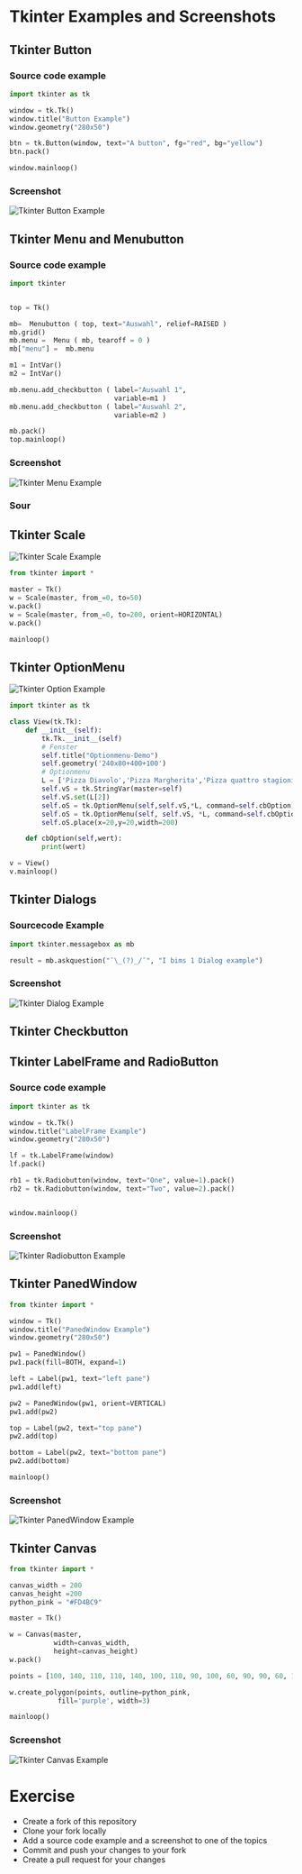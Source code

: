 ﻿# Tkinter Examples and Screenshots

## Tkinter Button

### Source code example

```python
import tkinter as tk

window = tk.Tk()
window.title("Button Example")
window.geometry("280x50")

btn = tk.Button(window, text="A button", fg="red", bg="yellow")
btn.pack()

window.mainloop()

```

### Screenshot
![Tkinter Button Example](tkinter_button.png "Tkinter Button Example")


## Tkinter Menu and Menubutton

### Source code example

```python
import tkinter


top = Tk()

mb=  Menubutton ( top, text="Auswahl", relief=RAISED )
mb.grid()
mb.menu =  Menu ( mb, tearoff = 0 )
mb["menu"] =  mb.menu

m1 = IntVar()
m2 = IntVar()

mb.menu.add_checkbutton ( label="Auswahl 1",
                          variable=m1 )
mb.menu.add_checkbutton ( label="Auswahl 2",
                          variable=m2 )

mb.pack()
top.mainloop()

```

### Screenshot
![Tkinter Menu Example](tkinter_menu.png "Tkinter MenuExample")

### Sour

## Tkinter Scale
![Tkinter Scale Example](tkinter_scale.png "Tkinter ScaleExample")

```python
from tkinter import *

master = Tk()
w = Scale(master, from_=0, to=50)
w.pack()
w = Scale(master, from_=0, to=200, orient=HORIZONTAL)
w.pack()

mainloop()
```

## Tkinter OptionMenu

![Tkinter Option Example](tkinter_option.PNG "Tkinter Option Example")

```python
import tkinter as tk

class View(tk.Tk):
    def __init__(self):
        tk.Tk.__init__(self)
        # Fenster
        self.title("Optionmenu-Demo")
        self.geometry('240x80+400+100')
        # Optionmenu
        L = ['Pizza Diavolo','Pizza Margherita','Pizza quattro stagioni']
        self.vS = tk.StringVar(master=self)
        self.vS.set(L[2])
        self.oS = tk.OptionMenu(self,self.vS,*L, command=self.cbOption)
        self.oS = tk.OptionMenu(self, self.vS, *L, command=self.cbOption)
        self.oS.place(x=20,y=20,width=200)

    def cbOption(self,wert):
        print(wert)

v = View()
v.mainloop()
```

## Tkinter Dialogs

### Sourcecode Example

```python
import tkinter.messagebox as mb

result = mb.askquestion("¯\_(?)_/¯", "I bims 1 Dialog example")
```

### Screenshot
![Tkinter Dialog Example](tkinter_dialog.png "Tkinter Dialog Example")

## Tkinter Checkbutton

## Tkinter LabelFrame and RadioButton

### Source code example

```python
import tkinter as tk

window = tk.Tk()
window.title("LabelFrame Example")
window.geometry("280x50")

lf = tk.LabelFrame(window)
lf.pack()

rb1 = tk.Radiobutton(window, text="One", value=1).pack()
rb2 = tk.Radiobutton(window, text="Two", value=2).pack()


window.mainloop()


```

### Screenshot
![Tkinter Radiobutton Example](tkinter_radiobutton.png "Tkinter Radiobutton Example")

## Tkinter PanedWindow

```python
from tkinter import *

window = Tk()
window.title("PanedWindow Example")
window.geometry("280x50")

pw1 = PanedWindow()
pw1.pack(fill=BOTH, expand=1)

left = Label(pw1, text="left pane")
pw1.add(left)

pw2 = PanedWindow(pw1, orient=VERTICAL)
pw1.add(pw2)

top = Label(pw2, text="top pane")
pw2.add(top)

bottom = Label(pw2, text="bottom pane")
pw2.add(bottom)

mainloop()
```

### Screenshot
![Tkinter PanedWindow Example](tkinter_paned_window.png "Tkinter PanedWindow Example")

## Tkinter Canvas

```python
from tkinter import *

canvas_width = 200
canvas_height =200
python_pink = "#FD4BC9"

master = Tk()

w = Canvas(master,
           width=canvas_width,
           height=canvas_height)
w.pack()

points = [100, 140, 110, 110, 140, 100, 110, 90, 100, 60, 90, 90, 60, 100, 90, 110]

w.create_polygon(points, outline=python_pink,
            fill='purple', width=3)

mainloop()

```

### Screenshot
![Tkinter Canvas Example](tkinter-canvas.png "Tkinter Canvas Example")

# Exercise
 - Create a fork of this repository
 - Clone your fork locally
 - Add a source code example and a screenshot to one of the topics
 - Commit and push your changes to your fork
 - Create a pull request for your changes
